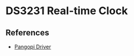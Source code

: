 # DS3231 Real-time Clock



## References

* [Pangopi Driver](https://github.com/pangopi/micropython-DS3231-AT24C32/tree/main)